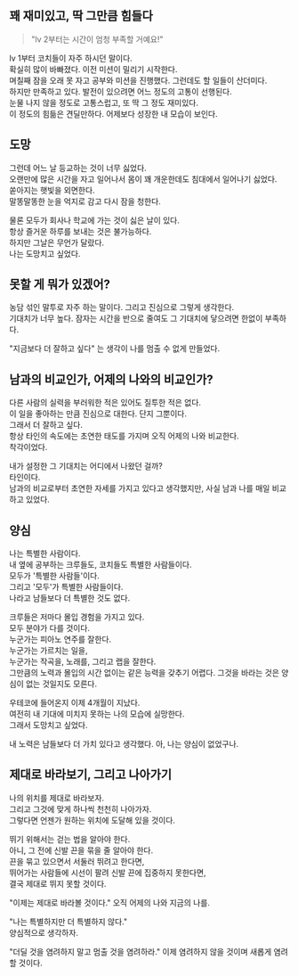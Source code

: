 ## 꽤 재미있고, 딱 그만큼 힘들다

> "lv 2부터는 시간이 엄청 부족할 거예요!"  

lv 1부터 코치들이 자주 하시던 말이다.  
확실히 많이 바빠졌다. 이전 미션이 밀리기 시작한다.  
며칠째 잠을 오래 못 자고 공부와 미션을 진행했다. 그런데도 할 일들이 산더미다.  
하지만 만족하고 있다. 발전이 있으려면 어느 정도의 고통이 선행된다.  
눈물 나지 않을 정도로 고통스럽고, 또 딱 그 정도 재미있다.  
이 정도의 힘듦은 견딜만하다. 어제보다 성장한 내 모습이 보인다.  


## 도망
그런데 어느 날 등교하는 것이 너무 싫었다.  
오랜만에 많은 시간을 자고 일어나서 몸이 꽤 개운한데도 침대에서 일어나기 싫었다.  
쏟아지는 햇빛을 외면한다.  
말똥말똥한 눈을 억지로 감고 다시 잠을 청한다.  

물론 모두가 회사나 학교에 가는 것이 싫은 날이 있다.  
항상 즐거운 하루를 보내는 것은 불가능하다.  
하지만 그날은 무언가 달랐다.   
나는 도망치고 싶었다.  

## 못할 게 뭐가 있겠어?
농담 섞인 말투로 자주 하는 말이다. 그리고 진심으로 그렇게 생각한다.  
기대치가 너무 높다. 잠자는 시간을 반으로 줄여도 그 기대치에 닿으려면 한없이 부족하다.

"지금보다 더 잘하고 싶다" 는 생각이 나를 멈출 수 없게 만들었다. 


## 남과의 비교인가, 어제의 나와의 비교인가?
다른 사람의 실력을 부러워한 적은 있어도 질투한 적은 없다.  
이 일을 좋아하는 만큼 진심으로 대한다. 단지 그뿐이다.  
그래서 더 잘하고 싶다.  
항상 타인의 속도에는 초연한 태도를 가지며 오직 어제의 나와 비교한다.  
착각이었다.  

내가 설정한 그 기대치는 어디에서 나왔던 걸까?  
타인이다.  
남과의 비교로부터 초연한 자세를 가지고 있다고 생각했지만, 사실 남과 나를 매일 비교하고 있었다.  


## 양심
나는 특별한 사람이다.  
내 옆에 공부하는 크루들도, 코치들도 특별한 사람들이다.  
모두가 '특별한 사람들'이다.  
그리고 '모두'가 특별한 사람들이다.  
나라고 남들보다 더 특별한 것도 없다.  

크루들은 저마다 몰입 경험을 가지고 있다.  
모두 분야가 다를 것이다.   
누군가는 피아노 연주를 잘한다.  
누군가는 가르치는 일을,  
누군가는 작곡을, 노래를, 그리고 랩을 잘한다.  
그만큼의 노력과 몰입의 시간 없이는 같은 능력을 갖추기 어렵다.
그것을 바라는 것은 양심이 없는 것일지도 모른다.  

우테코에 들어온지 이제 4개월이 지났다.  
여전히 내 기대에 미치지 못하는 나의 모습에 실망한다.  
그래서 도망치고 싶었다.

내 노력은 남들보다 더 가치 있다고 생각했다. 
아, 나는 양심이 없었구나.  

## 제대로 바라보기, 그리고 나아가기
나의 위치를 제대로 바라보자.  
그리고 그것에 맞게 하나씩 천천히 나아가자.  
그렇다면 언젠가 원하는 위치에 도달해 있을 것이다.  

뛰기 위해서는 걷는 법을 알아야 한다.  
아니, 그 전에 신발 끈을 묶을 줄 알아야 한다.  
끈을 묶고 있으면서 서둘러 뛰려고 한다면,  
뛰어가는 사람들에 시선이 팔려 신발 끈에 집중하지 못한다면,  
결국 제대로 뛰지 못할 것이다.  

"이제는 제대로 바라볼 것이다."
오직 어제의 나와 지금의 나를.

"나는 특별하지만 더 특별하지 않다."  
양심적으로 생각하자.

"더딜 것을 염려하지 말고 멈출 것을 염려하라."
이제 염려하지 않을 것이며 새롭게 염려할 것이다.  